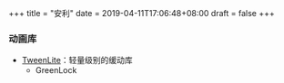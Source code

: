 +++
title = "安利"
date = 2019-04-11T17:06:48+08:00
draft = false
+++
### 动画库
- [TweenLite](https://greensock.com/tweenlite)：轻量级别的缓动库
    - GreenLock
